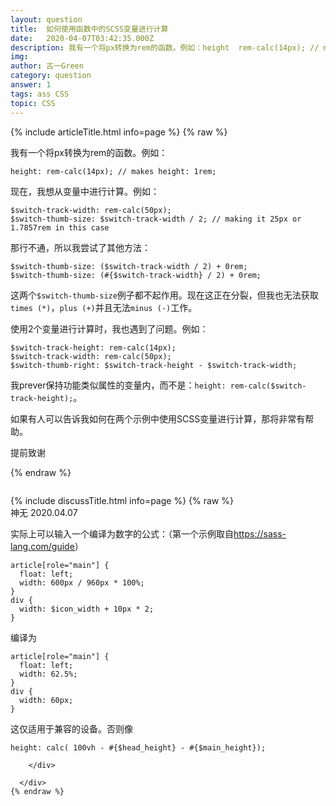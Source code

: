 ```yaml
---
layout: question
title:  如何使用函数中的SCSS变量进行计算
date:   2020-04-07T03:42:35.000Z
description: 我有一个将px转换为rem的函数。例如：height  rem-calc(14px); // makes height  1rem;现在，我想从...
img: 
author: 古一Green
category: question
answer: 1
tags: ass CSS
topic: CSS
---
```

<div class="article-root">
  <div class="article">
    {% include articleTitle.html info=page %}
    {% raw %}
    <div class="article-content"><p><font style="vertical-align: inherit;"><font style="vertical-align: inherit;">我有一个将px转换为rem的函数。</font><font style="vertical-align: inherit;">例如：</font></font></p>

<pre><code>height: rem-calc(14px); // makes height: 1rem;
</code></pre>

<p><font style="vertical-align: inherit;"><font style="vertical-align: inherit;">现在，我想从变量中进行计算。</font><font style="vertical-align: inherit;">例如：</font></font></p>

<pre><code>$switch-track-width: rem-calc(50px);<font></font>
$switch-thumb-size: $switch-track-width / 2; // making it 25px or 1.7857rem in this case<font></font>
</code></pre>

<p><font style="vertical-align: inherit;"><font style="vertical-align: inherit;">那行不通，所以我尝试了其他方法：</font></font></p>

<pre><code>$switch-thumb-size: ($switch-track-width / 2) + 0rem;<font></font>
$switch-thumb-size: (#{$switch-track-width} / 2) + 0rem;<font></font>
</code></pre>

<p><font style="vertical-align: inherit;"><font style="vertical-align: inherit;">这两个</font></font><code>$switch-thumb-size</code><font style="vertical-align: inherit;"><font style="vertical-align: inherit;">例子都不起作用。</font><font style="vertical-align: inherit;">现在这正在分裂，但我也无法获取</font></font><code>times (*)</code><font style="vertical-align: inherit;"><font style="vertical-align: inherit;">，</font></font><code>plus (+)</code><font style="vertical-align: inherit;"><font style="vertical-align: inherit;">并且</font><font style="vertical-align: inherit;">无法</font></font><code>minus (-)</code><font style="vertical-align: inherit;"><font style="vertical-align: inherit;">工作。</font></font></p>

<p><font style="vertical-align: inherit;"><font style="vertical-align: inherit;">使用2个变量进行计算时，我也遇到了问题。</font><font style="vertical-align: inherit;">例如：</font></font></p>

<pre><code>$switch-track-height: rem-calc(14px);<font></font>
$switch-track-width: rem-calc(50px);<font></font>
$switch-thumb-right: $switch-track-height - $switch-track-width;<font></font>
</code></pre>

<p><font style="vertical-align: inherit;"><font style="vertical-align: inherit;">我prever保持功能类似属性的变量内，而不是：</font></font><code>height: rem-calc($switch-track-height);</code><font style="vertical-align: inherit;"><font style="vertical-align: inherit;">。</font></font></p>

<p><font style="vertical-align: inherit;"><font style="vertical-align: inherit;">如果有人可以告诉我如何在两个示例中使用SCSS变量进行计算，那将非常有帮助。 </font></font></p>

<p><font style="vertical-align: inherit;"><font style="vertical-align: inherit;">提前致谢</font></font></p></div>
    {% endraw %}
  </div>
  <p style="height: 0;width:0;overflow: hidden;"> 第4099篇《如何使用函数中的SCSS变量进行计算》来自Winter(https://github.com/aiyld/aiyld.github.io)的站点</p>
  <div class="discuss-wrapper">
    {% include discussTitle.html info=page %}
    {% raw %}
    <div class="discuss-item">
        <div class="discuss-parent">
          <div class="discuss-meta">
            <span class="discuss-user">神无</span>
            <span class="discuss-time">2020.04.07</span>
          </div>
          <div class="discuss-comment"><p><font style="vertical-align: inherit;"><font style="vertical-align: inherit;">实际上可以输入一个编译为数字的公式：（第一个示例取自</font></font><a href="https://sass-lang.com/guide" rel="nofollow noreferrer"><font style="vertical-align: inherit;"><font style="vertical-align: inherit;">https://sass-lang.com/guide</font></font></a><font style="vertical-align: inherit;"><font style="vertical-align: inherit;">）</font></font></p>

<pre><code>article[role="main"] {<font></font>
  float: left;<font></font>
  width: 600px / 960px * 100%;<font></font>
}<font></font>
div {<font></font>
  width: $icon_width + 10px * 2;<font></font>
}<font></font>
</code></pre>

<p><font style="vertical-align: inherit;"><font style="vertical-align: inherit;">编译为 </font></font></p>

<pre><code>article[role="main"] {<font></font>
  float: left;<font></font>
  width: 62.5%;<font></font>
}<font></font>
div {<font></font>
  width: 60px;<font></font>
}<font></font>
</code></pre>

<p><font style="vertical-align: inherit;"><font style="vertical-align: inherit;">这仅适用于兼容的设备。</font><font style="vertical-align: inherit;">否则像</font></font></p>

<pre><code>height: calc( 100vh - #{$head_height} - #{$main_height});
</code></pre></div>
        </div>
        
      </div>
    {% endraw %}
  </div>
<div>
